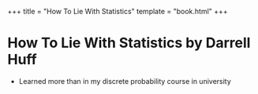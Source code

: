 +++
title = "How To Lie With Statistics"
template = "book.html"
+++

# How To Lie With Statistics by Darrell Huff

- Learned more than in my discrete probability course in university
